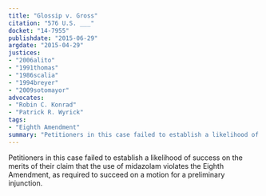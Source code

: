 ```yaml
---
title: "Glossip v. Gross"
citation: "576 U.S. ___"
docket: "14-7955"
publishdate: "2015-06-29"
argdate: "2015-04-29"
justices:
- "2006alito"
- "1991thomas"
- "1986scalia"
- "1994breyer"
- "2009sotomayor"
advocates:
- "Robin C. Konrad"
- "Patrick R. Wyrick"
tags:
- "Eighth Amendment"
summary: "Petitioners in this case failed to establish a likelihood of success on the merits of their claim that the use of midazolam violates the Eighth Amendment, as required to succeed on a motion for a preliminary injunction."
---
```

Petitioners in this case failed to establish a likelihood of success on the merits of their claim that the use of midazolam violates the Eighth Amendment, as required to succeed on a motion for a preliminary injunction.

